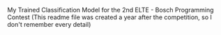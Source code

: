 My Trained Classification Model for the 2nd ELTE - Bosch Programming Contest
(This readme file was created a year after the competition, so I don't remember every detail)

